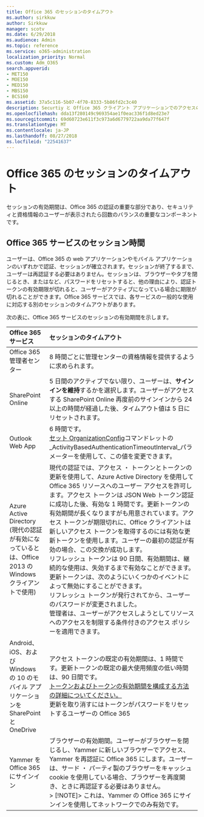```yaml
---
title: Office 365 のセッションのタイムアウト
ms.author: sirkkuw
author: Sirkkuw
manager: scotv
ms.date: 6/29/2018
ms.audience: Admin
ms.topic: reference
ms.service: o365-administration
localization_priority: Normal
ms.custom: Adm_O365
search.appverid:
- MET150
- MOE150
- MED150
- MBS150
- BCS160
ms.assetid: 37a5c116-5b07-4f70-8333-5b86fd2c3c40
description: Securtiy と Office 365 クライアント アプリケーションでのアクセスの容易さのバランスをとるには、セッションのタイムアウトが使用されます。
ms.openlocfilehash: dda13f280149c969354ae1f0eac336f1d8ed23e7
ms.sourcegitcommit: 69d60723e611f3c973a6d6779722aa9da77f647f
ms.translationtype: MT
ms.contentlocale: ja-JP
ms.lasthandoff: 08/27/2018
ms.locfileid: "22541637"
---
```

# <a name="session-timeouts-for-office-365"></a>Office 365 のセッションのタイムアウト

セッションの有効期間は、Office 365 の認証の重要な部分であり、セキュリティと資格情報のユーザーが表示されたら回数のバランスの重要なコンポーネントです。
  
## <a name="session-times-for-office-365-services"></a>Office 365 サービスのセッション時間

ユーザーは、Office 365 の web アプリケーションやモバイル アプリケーションのいずれかで認証、セッションが確立されます。セッションが終了するまで、ユーザーは再認証する必要はありません。セッションは、ブラウザーやタブを閉じるとき、またはなど、パスワードをリセットすると、他の理由により、認証トークンの有効期限が切れると、ユーザーがアクティブになっている場合に期限が切れることができます。Office 365 サービスでは、各サービスの一般的な使用に対応する別のセッションのタイムアウトがあります。
  
次の表に、Office 365 サービスのセッションの有効期間を示します。
  
|**Office 365 サービス**|**セッションのタイムアウト**|
|:-----|:-----|
|Office 365 管理者センター  <br/> |8 時間ごとに管理センターの資格情報を提供するように求められます。  <br/> |
|SharePoint Online  <br/> |5 日間のアクティブでない限り、ユーザーは、**サインインを維持**するかを選択します。ユーザーがアクセスする SharePoint Online 再度前のサインインから 24 以上の時間が経過した後、タイムアウト値は 5 日にリセットされます。<br/> |
|Outlook Web App  <br/> |6 時間です。  <br/> [セット OrganizationConfig](https://go.microsoft.com/fwlink/p/?LinkId=615378)コマンドレットの_ActivityBasedAuthenticationTimeoutInterval_パラメーターを使用して、この値を変更できます。  <br/> |
|Azure Active Directory  <br/> (現代の認証が有効になっているとは、Office 2013 の Windows クライアントで使用)  <br/> | 現代の認証では、アクセス ・ トークンとトークンの更新を使用して、Azure Active Directory を使用して Office 365 リソースへのユーザー アクセスを許可します。アクセス トークンは JSON Web トークン認証に成功した後、有効な 1 時間です。更新トークンの有効期間が長くなりますがも用意されています。アクセス トークンが期限切れに、Office クライアントは新しいアクセス トークンを取得するのには有効な更新トークンを使用します。ユーザーの最初の認証が有効の場合、この交換が成功します。  <br/>  リフレッシュ トークンは 90 日間、有効期間は、継続的な使用は、失効するまで有効なことができます。  <br/>  更新トークンは、次のようにいくつかのイベントによって無効にすることができます。  <br/>  リフレッシュ トークンが発行されてから、ユーザーのパスワードが変更されました。  <br/>  管理者は、ユーザーがアクセスしようとしてリソースへのアクセスを制限する条件付きのアクセス ポリシーを適用できます。  <br/> |
|Android、iOS、および Windows の 10 のモバイル アプリケーションを SharePoint と OneDrive  <br/> |アクセス トークンの既定の有効期間は、1 時間です。更新トークンの既定の最大使用頻度の低い時間は、90 日間です。<br/> [トークンおよびトークンの有効期間を構成する方法の詳細についてください。](https://docs.microsoft.com/en-us/azure/active-directory/active-directory-configurable-token-lifetimes) <br/> 更新を取り消すにはトークンがパスワードをリセットするユーザーの Office 365  <br/> |
|Yammer を Office 365 にサインイン  <br/> |ブラウザーの有効期間。ユーザーがブラウザーを閉じるし、Yammer に新しいブラウザーでアクセス、Yammer を再認証に Office 365 にします。ユーザーは、サード ・ パーティ製のブラウザーをキャッシュ cookie を使用している場合、ブラウザーを再度開き、ときに再認証する必要はありません。<br/> > [!NOTE]> これは、Yammer の Office 365 にサインインを使用してネットワークでのみ有効です。           |
   

